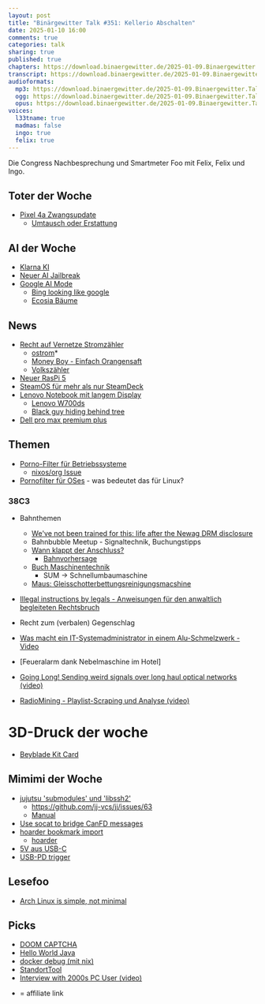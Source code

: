 ```yaml
---
layout: post
title: "Binärgewitter Talk #351: Kellerio Abschalten"
date: 2025-01-10 16:00
comments: true
categories: talk
sharing: true
published: true
chapters: https://download.binaergewitter.de/2025-01-09.Binaergewitter.Talk.351.chapters.txt
transcript: https://download.binaergewitter.de/2025-01-09.Binaergewitter.Talk.351-speech.json
audioformats:
  mp3: https://download.binaergewitter.de/2025-01-09.Binaergewitter.Talk.351.mp3
  ogg: https://download.binaergewitter.de/2025-01-09.Binaergewitter.Talk.351.ogg
  opus: https://download.binaergewitter.de/2025-01-09.Binaergewitter.Talk.351.opus
voices:
  l33tname: true
  madmas: false
  ingo: true
  felix: true
---
```

Die Congress Nachbesprechung und Smartmeter Foo mit Felix, Felix und Ingo.

## Toter der Woche

- [Pixel 4a Zwangsupdate]( https://www.golem.de/sonstiges/zustimmung/auswahl.html?from=https%3A%2F%2Fwww.golem.de%2Fnews%2Fpixel-4a-google-verringert-akkulaufzeit-per-update-2501-192231.html&referer=https%3A%2F%2Fwww.google.com%2F )
  - [Umtausch oder Erstattung]( https://support.google.com/pixelphone/workflow/15642495?sjid=3820423071477926044-EU&visit_id=638717906588442266-1753699395&p=pixel4a_battery_help&rd=1 )

## AI der Woche

- [Klarna KI]( https://www.heise.de/news/Wegen-KI-Zahlungsdienstleister-Klarna-stellt-seit-einem-Jahr-nicht-mehr-ein-10198167.html )
- [Neuer AI Jailbreak]( https://www.404media.co/apparently-this-is-how-you-jailbreak-ai/ )
- [Google AI Mode](https://arstechnica.com/gadgets/2024/12/google-will-apparently-offer-ai-mode-right-on-its-main-search-page/ )
  - [Bing looking like google]( https://www.theverge.com/2025/1/6/24337117/microsoft-bing-search-results-google-design-trick )
  - [Ecosia Bäume](https://de.blog.ecosia.org/uberleben-von-ecosia-gepflanzten-baume/)

## News

- [Recht auf Vernetze Stromzähler](https://www.heise.de/news/Vernetzte-Stromzaehler-Verbraucher-haben-ab-sofort-ein-Recht-auf-ein-Smart-Meter-10230395.html )
  * [ostrom]( https://join.ostrom.de/?referralCode=INGOPGW12E )*
  * [Money Boy - Einfach Orangensaft]( https://www.youtube.com/watch?v=WQ9dZZOdWjQ )
  * [Volkszähler]( https://www.volkszaehler.org/ )
- [Neuer RasPi 5](https://linuxnews.de/neuer-raspberry-pi-5-mit-16-gbyte-ram/ )
- [SteamOS für mehr als nur SteamDeck]( https://arstechnica.com/gaming/2025/01/bye-bye-windows-gaming-steamos-officially-expands-past-the-steam-deck/ )
- [Lenovo Notebook mit langem Display]( https://www.heise.de/news/Lenovo-bringt-Notebook-mit-ausrollbarem-OLED-Bildschirm-10229434.html )
  - [Lenovo W700ds]( https://newatlas.com/lenovo-dual-screen-thinkpad-w700ds/10607/ )
  - [Black guy hiding behind tree]( https://a.pinatafarm.com/933x1023/6a375994df/black-guy-hiding-behind-tree.jpg )
- [Dell pro max premium plus]( https://www.theverge.com/2025/1/6/24325799/dell-pro-max-premium-plus-ces-laptop-pc-rebrand-announcement )

## Themen

- [Porno-Filter für Betriebssysteme]( https://tarnkappe.info/artikel/rechtssachen/porno-filter-fuer-betriebssysteme-bundeslaender-beschliessen-jugendschutzvorrichtung-305859.html )
  - [nixos/org Issue]( https://github.com/NixOS/org/issues/51 )
- [Pornofilter für OSes]( https://www.heise.de/news/Jugendschutz-Ministerpraesidenten-beschliessen-Zwangsfilter-fuer-Betriebssysteme-10199425.html ) - was bedeutet das für Linux?


### 38C3

- Bahnthemen
    * [We've not been trained for this: life after the Newag DRM disclosure](https://events.ccc.de/congress/2024/hub/en/event/we-ve-not-been-trained-for-this-life-after-the-newag-drm-disclosure/ )
    * Bahnbubble Meetup - Signaltechnik, Buchungstipps
    * [Wann klappt der Anschluss?]( https://events.ccc.de/congress/2024/hub/en/event/wann-klappt-der-anschluss-wann-nicht-und-wie-sagt-man-chaos-vorher/ )
      - [Bahnvorhersage](https://bahnvorhersage.de/ )
   * [Buch Maschinentechnik]( https://www.deutschebahn.com/resource/blob/6877836/5c7e9e81249b16c0a284572a235554a7/buch_maschinentechnik_dbbahnbau-data.pdf )
     - SUM -> Schnellumbaumaschine
    * [Maus: Gleisschotterbettungsreinigungsmacshine]( https://www.youtube.com/watch?v=lld4f3j9ZTA )

 - [Illegal instructions by legals - Anweisungen für den anwaltlich begleiteten Rechtsbruch](https://events.ccc.de/congress/2024/hub/en/event/illegal-instructions-by-legals-anweisungen-fr-den-anwaltlich-begleiteten-rechtsbruch/ )
  * Recht zum (verbalen) Gegenschlag
 - [Was macht ein IT-Systemadministrator in einem Alu-Schmelzwerk - Video]( https://media.ccc.de/v/38c3-was-macht-ein-it-systemadministrator-in-einem-alu-schmelzwerk-schafft-die-deutsche-industrie-die-digitalisierung )

- [Feueralarm dank Nebelmaschine im Hotel]
- [Going Long! Sending weird signals over long haul optical networks (video)]( https://media.ccc.de/v/38c3-going-long-sending-weird-signals-over-long-haul-optical-networks )
- [RadioMining - Playlist-Scraping und Analyse (video)]( https://media.ccc.de/v/38c3-radiomining-playlist-scraping-und-analyse )

# 3D-Druck der woche
- [Beyblade Kit Card]( https://makerworld.com/en/models/540911?from=search#profileId-458419 )

## Mimimi der Woche
- [jujutsu 'submodules' und 'libssh2']()
   - https://github.com/jj-vcs/jj/issues/63
   - [Manual]( https://neugierig.org/software/blog/2024/12/jujutsu.html )
- [Use socat to bridge CanFD messages]( https://unix.stackexchange.com/questions/788026/use-socat-to-bridge-canfd-messages )
- [hoarder bookmark import]( https://github.com/hoarder-app/hoarder )
  - [hoarder ]( https://github.com/makefu/hoarder-bookmark-importer )
- [5V aus USB-C]( https://www.reddit.com/r/UsbCHardware/comments/158kjir/how_can_i_get_5_volts_from_usbc/ )
 - [USB-PD trigger]( https://www.aliexpress.com/item/1005005461879717.html )

## Lesefoo

- [Arch Linux is simple, not minimal]( https://textplain.org/arch-simple#:~:text=Arch%20Linux%20can%20be%20minimalist,making%20it%20anything%20but%20minimal )

## Picks
- [DOOM CAPTCHA]( https://news.ycombinator.com/item?id=42566112 )
- [Hello World Java]( https://www.youtube.com/watch?v=yup8gIXxWDU )
- [docker debug (mit nix)]( https://docs.docker.com/reference/cli/docker/debug/ )
- [StandortTool](https://standorttool.de/standorttool)
- [Interview with 2000s PC User (video)]( https://m.youtube.com/watch?v=VpAZPPCLCUI )




* = affiliate link
